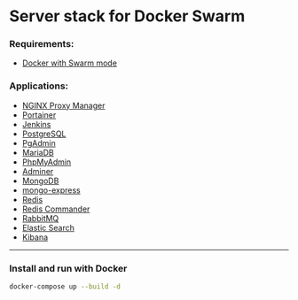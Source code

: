 # Server stack for Docker Swarm

### Requirements:
* [Docker with Swarm mode](https://docs.docker.com/engine/swarm/)

### Applications:
* [NGINX Proxy Manager](https://nginxproxymanager.com)
* [Portainer](https://www.portainer.io)
* [Jenkins](https://www.jenkins.io)
* [PostgreSQL](https://www.postgresql.org)
* [PgAdmin](https://www.pgadmin.org)
* [MariaDB](https://www.mariadb.org)
* [PhpMyAdmin](https://www.phpmyadmin.net)
* [Adminer](https://www.adminer.org)
* [MongoDB](https://www.mongodb.org)
* [mongo-express](https://github.com/mongo-express/mongo-express)
* [Redis](https://redis.io)
* [Redis Commander](https://joeferner.github.io/redis-commander)
* [RabbitMQ](https://www.rabbitmq.com)
* [Elastic Search](https://www.elastic.co)
* [Kibana](https://www.elastic.co/kibana)

----------------------------------------------------------------

### Install and run with Docker
```bash
docker-compose up --build -d
````
